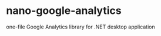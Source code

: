 nano-google-analytics
=====================

one-file Google Analytics library for .NET desktop application